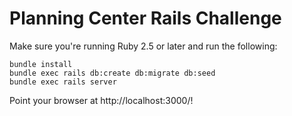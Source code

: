 # Planning Center Rails Challenge

Make sure you're running Ruby 2.5 or later and run the following:

```
bundle install
bundle exec rails db:create db:migrate db:seed
bundle exec rails server
```

Point your browser at http://localhost:3000/!
